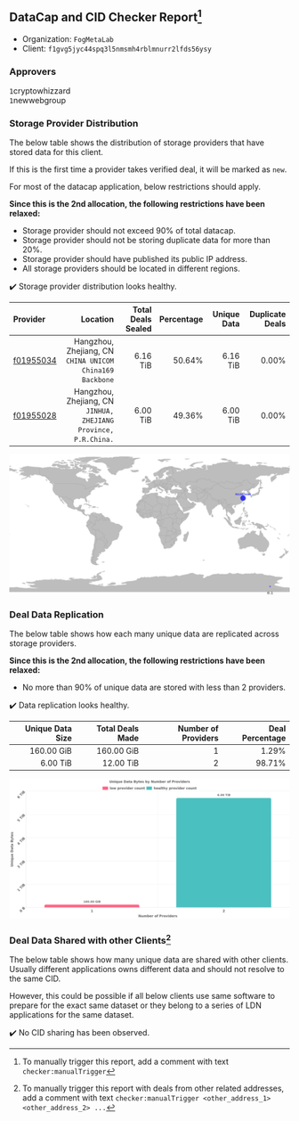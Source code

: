 ## DataCap and CID Checker Report[^1]
 - Organization: `FogMetaLab`
 - Client: `f1gvg5jyc44spq3l5nmsmh4rblmnurr2lfds56ysy`
### Approvers
`1`cryptowhizzard<br/>`1`newwebgroup

### Storage Provider Distribution
The below table shows the distribution of storage providers that have stored data for this client.

If this is the first time a provider takes verified deal, it will be marked as `new`.

For most of the datacap application, below restrictions should apply.

**Since this is the 2nd allocation, the following restrictions have been relaxed:**
 - Storage provider should not exceed 90% of total datacap.
 - Storage provider should not be storing duplicate data for more than 20%.
 - Storage provider should have published its public IP address.
 - All storage providers should be located in different regions.

✔️ Storage provider distribution looks healthy.

| Provider                                              |                                                           Location | Total Deals Sealed | Percentage | Unique Data | Duplicate Deals |
| :---------------------------------------------------- | -----------------------------------------------------------------: | -----------------: | ---------: | ----------: | --------------: |
| [f01955034](https://filfox.info/en/address/f01955034) |        Hangzhou, Zhejiang, CN<br/>`CHINA UNICOM China169 Backbone` |           6.16 TiB |     50.64% |    6.16 TiB |           0.00% |
| [f01955028](https://filfox.info/en/address/f01955028) | Hangzhou, Zhejiang, CN<br/>`JINHUA, ZHEJIANG Province, P.R.China.` |           6.00 TiB |     49.36% |    6.00 TiB |           0.00% |

<img src="https://raw.githubusercontent.com/data-preservation-programs/filplus-checker-assets/main/filecoin-project/filecoin-plus-large-datasets/issues/1739/1691164388044.png"/>

### Deal Data Replication
The below table shows how each many unique data are replicated across storage providers.


**Since this is the 2nd allocation, the following restrictions have been relaxed:**
- No more than 90% of unique data are stored with less than 2 providers.

✔️ Data replication looks healthy.

| Unique Data Size | Total Deals Made | Number of Providers | Deal Percentage |
| ---------------: | ---------------: | ------------------: | --------------: |
|       160.00 GiB |       160.00 GiB |                   1 |           1.29% |
|         6.00 TiB |        12.00 TiB |                   2 |          98.71% |

<img src="https://raw.githubusercontent.com/data-preservation-programs/filplus-checker-assets/main/filecoin-project/filecoin-plus-large-datasets/issues/1739/1691164388756.png"/>

### Deal Data Shared with other Clients[^3]
The below table shows how many unique data are shared with other clients.
Usually different applications owns different data and should not resolve to the same CID.

However, this could be possible if all below clients use same software to prepare for the exact same dataset or they belong to a series of LDN applications for the same dataset.

✔️ No CID sharing has been observed.

[^1]: To manually trigger this report, add a comment with text `checker:manualTrigger`

[^2]: Deals from those addresses are combined into this report as they are specified with `checker:manualTrigger`

[^3]: To manually trigger this report with deals from other related addresses, add a comment with text `checker:manualTrigger <other_address_1> <other_address_2> ...`
